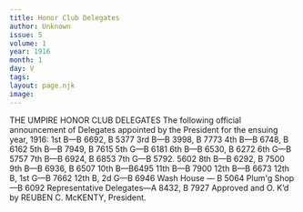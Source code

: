 ```yaml
---
title: Honor Club Delegates
author: Unknown
issue: 5
volume: 1
year: 1916
month: 1
day: V
tags:
layout: page.njk
image:
---
```

THE UMPIRE HONOR CLUB DELEGATES    The following official announcement of Delegates appointed by the President for the ensuing year, 1916:    1st B—B 6692, B 5377    3rd B—B 3998, B 7773    4th B—B 6748, B 6162    5th B—B 7949, B 7615    5th G—B 6181    6th B—B 6530, B 6272    6th G—B 5757    7th B—B 6924, B 6853    7th G—B 5792. 5602    8th B—B 6292, B 7500    9th B—B 6936, B 6507    10th B—B6495    11th B—B 7900    12th B—B 6673    12th B, 1st G—B 7662    12th B, 2d G—B 6946    Wash House — B 5064    Plum'g Shop—B 6092    Representative Delegates—A 8432, B 7927    Approved and O. K’d by REUBEN C. McKENTY, President. 


